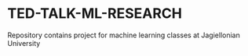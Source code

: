 # TED-TALK-ML-RESEARCH
Repository contains project for machine learning classes at Jagiellonian University
